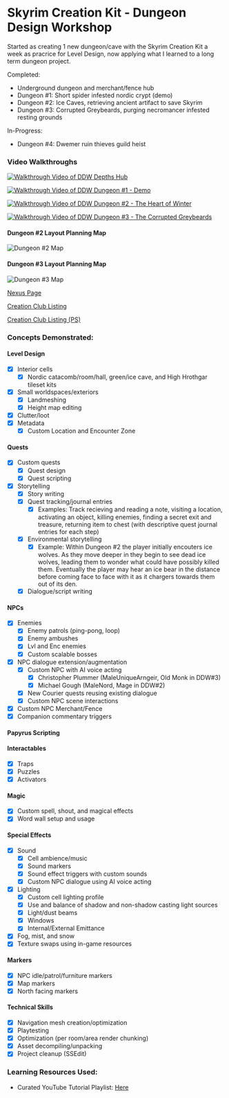 # Skyrim Creation Kit - Dungeon Design Workshop

Started as creating 1 new dungeon/cave with the Skyrim Creation Kit a week as pracrice for Level Design, now applying what I learned to a long term dungeon project.

Completed:
- Underground dungeon and merchant/fence hub
- Dungeon #1: Short spider infested nordic crypt (demo)
- Dungeon #2: Ice Caves, retrieving ancient artifact to save Skyrim
- Dungeon #3: Corrupted Greybeards, purging necromancer infested resting grounds

In-Progress:
- Dungeon #4: Dwemer ruin thieves guild heist

### Video Walkthroughs
[![Walkthrough Video of DDW Depths Hub](https://github.com/joedmartin/Skyrim-DDW/blob/master/Screenshots/DDWHubVideoThumbnail.jpg?raw=true)](https://youtu.be/4PNtYWhuchI)

[![Walkthrough Video of DDW Dungeon #1 - Demo](https://github.com/joedmartin/Skyrim-DDW/blob/master/Screenshots/DDW1VideoThumbnail.jpg?raw=true)](https://youtu.be/bBdiydAnLKk)

[![Walkthrough Video of DDW Dungeon #2 - The Heart of Winter](https://github.com/joedmartin/Skyrim-DDW/blob/master/Screenshots/DDW2VideoThumbnail.jpg?raw=true)](https://youtu.be/kbIQLX7_R4k)

[![Walkthrough Video of DDW Dungeon #3 - The Corrupted Greybeards](https://github.com/joedmartin/Skyrim-DDW/blob/master/Screenshots/DDW3VideoThumbnail.jpg?raw=true)](https://youtu.be/x20DZp4JM_k)
#### Dungeon #2 Layout Planning Map
![Dungeon #2 Map](https://github.com/joedmartin/Skyrim-DDW/blob/master/Screenshots/DDW2DungeonMap-v2.jpg?raw=true)
#### Dungeon #3 Layout Planning Map
![Dungeon #3 Map](https://github.com/joedmartin/Skyrim-DDW/blob/master/Screenshots/DDW3DungeonMap.jpg?raw=true)

[Nexus Page](https://www.nexusmods.com/skyrimspecialedition/mods/119713/)

[Creation Club Listing](https://creations.bethesda.net/en/skyrim/details/76240/Dungeon_Design_Weekly___Demo)

[Creation Club Listing (PS)](https://creations.bethesda.net/en/skyrim/details/76237/Dungeon_Design_Weekly___Demo_PS)

### Concepts Demonstrated:
#### Level Design
- [X] Interior cells
  - [X] Nordic catacomb/room/hall, green/ice cave, and High Hrothgar tileset kits
- [X] Small worldspaces/exteriors
  - [X] Landmeshing
  - [X] Height map editing
- [X] Clutter/loot
- [X] Metadata
  - [X] Custom Location and Encounter Zone
#### Quests
- [X] Custom quests
  - [X] Quest design
  - [X] Quest scripting
- [X] Storytelling
  - [X] Story writing
  - [X] Quest tracking/journal entries
    - [X] Examples: Track recieving and reading a note, visiting a location, activating an object, killing enemies, finding a secret exit and treasure, returning item to chest (with descriptive quest journal entries for each step)
  - [X] Environmental storytelling
    - [X] Example: Within Dungeon #2 the player initially encouters ice wolves. As they move deeper in they begin to see dead ice wolves, leading them to wonder what could have possibly killed them. Eventually the player may hear an ice bear in the distance before coming face to face with it as it chargers towards them out of its den.
  - [X] Dialogue/script writing
#### NPCs
- [X] Enemies
  - [X] Enemy patrols (ping-pong, loop)
  - [X] Enemy ambushes
  - [X] Lvl and Enc enemies
  - [X] Custom scalable bosses
- [X] NPC dialogue extension/augmentation
  - [X] Custom NPC with AI voice acting 
    - [X] Christopher Plummer (MaleUniqueArngeir, Old Monk in DDW#3)
    - [X] Michael Gough (MaleNord, Mage in DDW#2)
  - [X] New Courier quests reusing existing dialogue
  - [X] Custom NPC scene interactions
- [X] Custom NPC Merchant/Fence
- [X] Companion commentary triggers
#### Papyrus Scripting
#### Interactables
- [X] Traps
- [X] Puzzles
- [X] Activators
#### Magic
- [X] Custom spell, shout, and magical effects
- [X] Word wall setup and usage
#### Special Effects
- [X] Sound
  - [X] Cell ambience/music
  - [X] Sound markers
  - [X] Sound effect triggers with custom sounds
  - [X] Custom NPC dialogue using AI voice acting
- [X] Lighting
  - [X] Custom cell lighting profile
  - [X] Use and balance of shadow and non-shadow casting light sources
  - [X] Light/dust beams
  - [X] Windows
  - [X] Internal/External Emittance
- [X] Fog, mist, and snow
- [X] Texture swaps using in-game resources
#### Markers
- [X] NPC idle/patrol/furniture markers
- [X] Map markers
- [X] North facing markers
#### Technical Skills
- [X] Navigation mesh creation/optimization
- [X] Playtesting
- [X] Optimization (per room/area render chunking)
- [X] Asset decompiling/unpacking
- [X] Project cleanup (SSEdit)

### Learning Resources Used:
- Curated YouTube Tutorial Playlist: [Here](https://www.youtube.com/playlist?list=PLiZm4YAC3xr4Ov4xX3jU_BuBL95tX4wDI)
